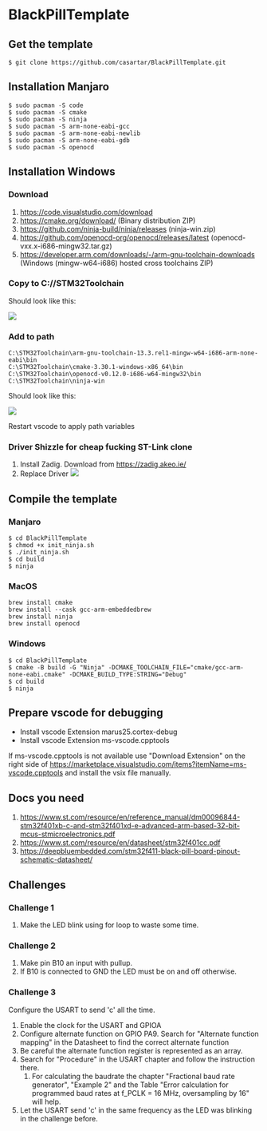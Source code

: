 # BlackPillTemplate

## Get the template

```
$ git clone https://github.com/casartar/BlackPillTemplate.git
```

## Installation Manjaro

```
$ sudo pacman -S code
$ sudo pacman -S cmake
$ sudo pacman -S ninja
$ sudo pacman -S arm-none-eabi-gcc
$ sudo pacman -S arm-none-eabi-newlib
$ sudo pacman -S arm-none-eabi-gdb
$ sudo pacman -S openocd
```

## Installation Windows

### Download

1. https://code.visualstudio.com/download
2. https://cmake.org/download/ (Binary distribution ZIP)
3. https://github.com/ninja-build/ninja/releases (ninja-win.zip)
4. https://github.com/openocd-org/openocd/releases/latest (openocd-vxx.x-i686-mingw32.tar.gz)
5. https://developer.arm.com/downloads/-/arm-gnu-toolchain-downloads (Windows (mingw-w64-i686) hosted cross toolchains ZIP)

### Copy to C://STM32Toolchain

Should look like this:

![](images/filestructure.png)

### Add to path

```
C:\STM32Toolchain\arm-gnu-toolchain-13.3.rel1-mingw-w64-i686-arm-none-eabi\bin
C:\STM32Toolchain\cmake-3.30.1-windows-x86_64\bin
C:\STM32Toolchain\openocd-v0.12.0-i686-w64-mingw32\bin
C:\STM32Toolchain\ninja-win
```

Should look like this:

![](images/path.png)

Restart vscode to apply path variables

### Driver Shizzle for cheap fucking ST-Link clone

1. Install Zadig. Download from https://zadig.akeo.ie/
2. Replace Driver
   ![](images/zadig.png)

## Compile the template

### Manjaro

```
$ cd BlackPillTemplate
$ chmod +x init_ninja.sh
$ ./init_ninja.sh
$ cd build
$ ninja
```

### MacOS

```
brew install cmake
brew install --cask gcc-arm-embeddedbrew
brew install ninja
brew install openocd
```

### Windows

```
$ cd BlackPillTemplate
$ cmake -B build -G "Ninja" -DCMAKE_TOOLCHAIN_FILE="cmake/gcc-arm-none-eabi.cmake" -DCMAKE_BUILD_TYPE:STRING="Debug"
$ cd build
$ ninja
```

## Prepare vscode for debugging

- Install vscode Extension marus25.cortex-debug
- Install vscode Extension ms-vscode.cpptools

If ms-vscode.cpptools is not available use "Download Extension" on the right side of https://marketplace.visualstudio.com/items?itemName=ms-vscode.cpptools and install the vsix file manually.

## Docs you need

1. https://www.st.com/resource/en/reference_manual/dm00096844-stm32f401xb-c-and-stm32f401xd-e-advanced-arm-based-32-bit-mcus-stmicroelectronics.pdf
2. https://www.st.com/resource/en/datasheet/stm32f401cc.pdf
3. https://deepbluembedded.com/stm32f411-black-pill-board-pinout-schematic-datasheet/

## Challenges

### Challenge 1

1. Make the LED blink using for loop to waste some time.

### Challenge 2

1. Make pin B10 an input with pullup.
2. If B10 is connected to GND the LED must be on and off otherwise.

### Challenge 3

Configure the USART to send 'c' all the time.

1. Enable the clock for the USART and GPIOA
2. Configure alternate function on GPIO PA9. Search for "Alternate function mapping" in the Datasheet to find the correct alternate function
3. Be careful the alternate function register is represented as an array.
4. Search for "Procedure" in the USART chapter and follow the instruction there.
   1. For calculating the baudrate the chapter "Fractional baud rate generator", "Example 2" and the Table "Error calculation for programmed baud rates at f_PCLK = 16 MHz, oversampling by 16" will help.
5. Let the USART send 'c' in the same frequency as the LED was blinking in the challenge before.

